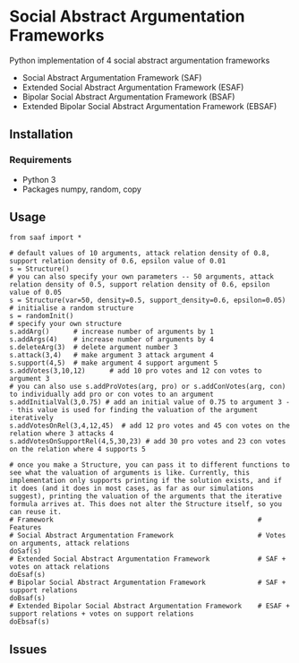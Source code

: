 # Social Abstract Argumentation Frameworks

Python implementation of 4 social abstract argumentation frameworks
* Social Abstract Argumentation Framework (SAF)
* Extended Social Abstract Argumentation Framework (ESAF)
* Bipolar Social Abstract Argumentation Framework (BSAF)
* Extended Bipolar Social Abstract Argumentation Framework (EBSAF)

## Installation

### Requirements
* Python 3
* Packages numpy, random, copy

## Usage

```
from saaf import *

# default values of 10 arguments, attack relation density of 0.8, support relation density of 0.6, epsilon value of 0.01
s = Structure()
# you can also specify your own parameters -- 50 arguments, attack relation density of 0.5, support relation density of 0.6, epsilon value of 0.05
s = Structure(var=50, density=0.5, support_density=0.6, epsilon=0.05)
# initialise a random structure
s = randomInit()
# specify your own structure
s.addArg()      # increase number of arguments by 1
s.addArgs(4)    # increase number of arguments by 4
s.deleteArg(3)  # delete argument number 3
s.attack(3,4)   # make argument 3 attack argument 4
s.support(4,5)  # make argument 4 support argument 5
s.addVotes(3,10,12)      # add 10 pro votes and 12 con votes to argument 3
# you can also use s.addProVotes(arg, pro) or s.addConVotes(arg, con) to individually add pro or con votes to an argument
s.addInitialVal(3,0.75) # add an initial value of 0.75 to argument 3 -- this value is used for finding the valuation of the argument iteratively
s.addVotesOnRel(3,4,12,45)  # add 12 pro votes and 45 con votes on the relation where 3 attacks 4
s.addVotesOnSupportRel(4,5,30,23) # add 30 pro votes and 23 con votes on the relation where 4 supports 5

# once you make a Structure, you can pass it to different functions to see what the valuation of arguments is like. Currently, this implementation only supports printing if the solution exists, and if it does (and it does in most cases, as far as our simulations suggest), printing the valuation of the arguments that the iterative formula arrives at. This does not alter the Structure itself, so you can reuse it.
# Framework                                                   # Features
# Social Abstract Argumentation Framework                     # Votes on arguments, attack relations
doSaf(s)
# Extended Social Abstract Argumentation Framework            # SAF + votes on attack relations
doEsaf(s)
# Bipolar Social Abstract Argumentation Framework             # SAF + support relations
doBsaf(s)
# Extended Bipolar Social Abstract Argumentation Framework    # ESAF + support relations + votes on support relations
doEbsaf(s)
```

## Issues

